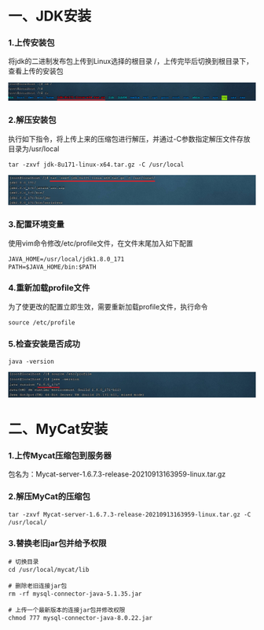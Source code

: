 # 一、JDK安装

### 1.上传安装包

将jdk的二进制发布包上传到Linux选择的根目录 /，上传完毕后切换到根目录下，查看上传的安装包

![001-jdk上传](./images/001-jdk上传.png)

### 2.解压安装包

执行如下指令，将上传上来的压缩包进行解压，并通过-C参数指定解压文件存放目录为/usr/local

```shell
tar -zxvf jdk-8u171-linux-x64.tar.gz -C /usr/local
```

![002-jdk解压](./images/002-jdk解压.png)

### 3.配置环境变量

使用vim命令修改/etc/profile文件，在文件末尾加入如下配置

```shell
JAVA_HOME=/usr/local/jdk1.8.0_171
PATH=$JAVA_HOME/bin:$PATH
```

### 4.重新加载profile文件

为了使更改的配置立即生效，需要重新加载profile文件，执行命令

```shell
source /etc/profile
```

### 5.检查安装是否成功

```shell
java -version
```

![003-解压mycat](./images/003-解压mycat.png)

# 二、MyCat安装

### 1.上传Mycat压缩包到服务器

包名为：Mycat-server-1.6.7.3-release-20210913163959-linux.tar.gz

### 2.解压MyCat的压缩包

```shell
tar -zxvf Mycat-server-1.6.7.3-release-20210913163959-linux.tar.gz -C /usr/local/
```

### 3.替换老旧jar包并给予权限

```shell
# 切换目录
cd /usr/local/mycat/lib

# 删除老旧连接jar包
rm -rf mysql-connector-java-5.1.35.jar

# 上传一个最新版本的连接jar包并修改权限
chmod 777 mysql-connector-java-8.0.22.jar
```
